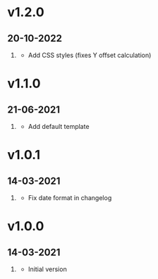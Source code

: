 # v1.2.0
##  20-10-2022

1. [](#new)
   * Add CSS styles (fixes Y offset calculation)

# v1.1.0
##  21-06-2021

1. [](#new)
   * Add default template

# v1.0.1
##  14-03-2021

1. [](#bugfix)
   * Fix date format in changelog

# v1.0.0
##  14-03-2021

1. [](#new)
    * Initial version
